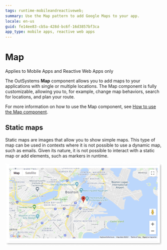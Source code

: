 ```yaml
---
tags: runtime-mobileandreactiveweb;  
summary: Use the Map pattern to add Google Maps to your app.
locale: en-us
guid: fe14ee83-cb5a-428d-bc6f-16d3857bf3ca
app_type: mobile apps, reactive web apps
---
```


# Map

<div class="info" markdown="1">

Applies to Mobile Apps and Reactive Web Apps only

</div>

The OutSystems **Map** component allows you to add maps to your applications with single or multiple locations. The Map component is fully customizable, allowing you to, for example, change map behaviors, search for locations, and plan your route.

For more information on how to use the Map component, see [How to use the Map component](map.md).
 
## Static maps 
Static maps are images that allow you to show simple maps. This type of map can be used in contexts where it is not possible to use a dynamic map, such as emails. Given its nature, it is not possible to interact with a static map or add elements, such as markers in runtime.

![Map pattern in the preview screen](<images/map-overview.png>)

